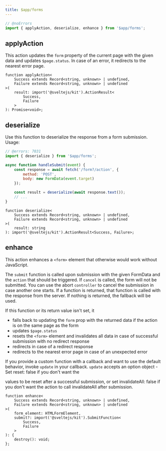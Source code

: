 ```yaml
---
title: $app/forms
---
```




```js
// @noErrors
import { applyAction, deserialize, enhance } from '$app/forms';
```

## applyAction

This action updates the `form` property of the current page with the given data and updates `$page.status`.
In case of an error, it redirects to the nearest error page.

<div class="ts-block">

```dts
function applyAction<
	Success extends Record<string, unknown> | undefined,
	Failure extends Record<string, unknown> | undefined
>(
	result: import('@sveltejs/kit').ActionResult<
		Success,
		Failure
	>
): Promise<void>;
```

</div>



## deserialize

Use this function to deserialize the response from a form submission.
Usage:

```js
// @errors: 7031
import { deserialize } from '$app/forms';

async function handleSubmit(event) {
	const response = await fetch('/form?/action', {
		method: 'POST',
		body: new FormData(event.target)
	});

	const result = deserialize(await response.text());
	// ...
}
```

<div class="ts-block">

```dts
function deserialize<
	Success extends Record<string, unknown> | undefined,
	Failure extends Record<string, unknown> | undefined
>(
	result: string
): import('@sveltejs/kit').ActionResult<Success, Failure>;
```

</div>



## enhance

This action enhances a `<form>` element that otherwise would work without JavaScript.

The `submit` function is called upon submission with the given FormData and the `action` that should be triggered.
If `cancel` is called, the form will not be submitted.
You can use the abort `controller` to cancel the submission in case another one starts.
If a function is returned, that function is called with the response from the server.
If nothing is returned, the fallback will be used.

If this function or its return value isn't set, it
- falls back to updating the `form` prop with the returned data if the action is on the same page as the form
- updates `$page.status`
- resets the `<form>` element and invalidates all data in case of successful submission with no redirect response
- redirects in case of a redirect response
- redirects to the nearest error page in case of an unexpected error

If you provide a custom function with a callback and want to use the default behavior, invoke `update` in your callback.
`update` accepts an option object - Set reset: false if you don't want the <form> values to be reset after a successful submission,
or set invalidateAll: false if you don't want the action to call invalidateAll after submission.

<div class="ts-block">

```dts
function enhance<
	Success extends Record<string, unknown> | undefined,
	Failure extends Record<string, unknown> | undefined
>(
	form_element: HTMLFormElement,
	submit?: import('@sveltejs/kit').SubmitFunction<
		Success,
		Failure
	>
): {
	destroy(): void;
};
```

</div>




